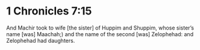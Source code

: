 # 1 Chronicles 7:15

And Machir took to wife [the sister] of Huppim and Shuppim, whose sister’s name [was] Maachah;) and the name of the second [was] Zelophehad: and Zelophehad had daughters.